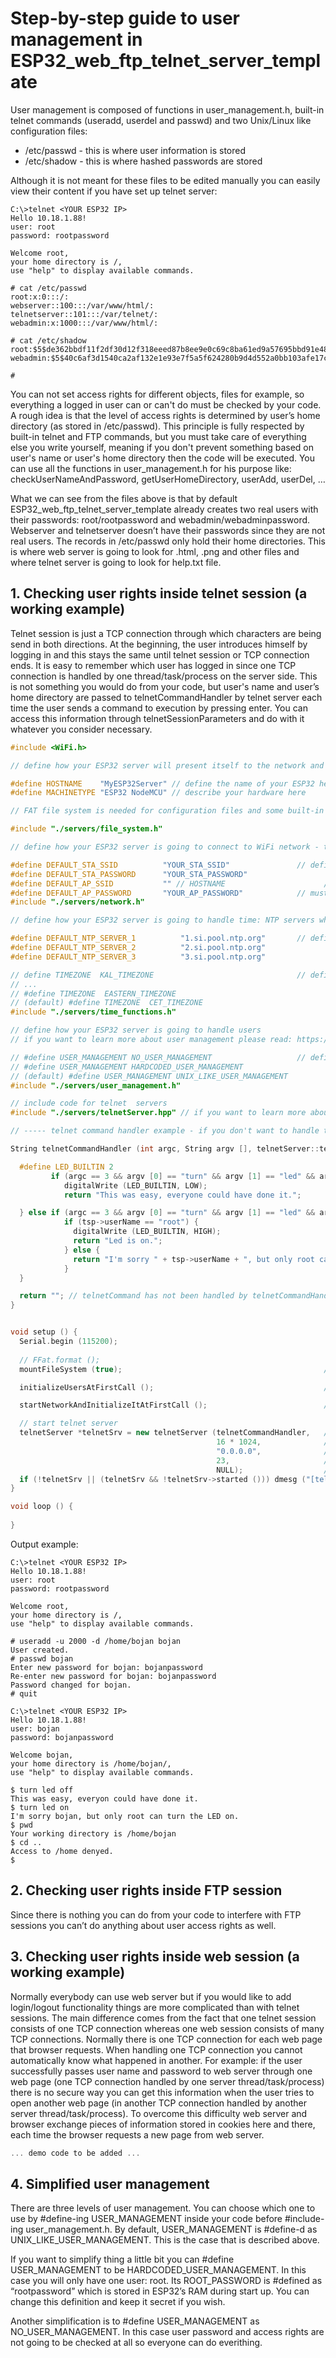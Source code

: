 # Step-by-step guide to user management in ESP32_web_ftp_telnet_server_template
User management is composed of functions in user_management.h, built-in telnet commands (useradd, userdel and passwd) and two Unix/Linux like configuration files:

  - /etc/passwd   - this is where user information is stored
  - /etc/shadow   - this is where hashed passwords are stored

Although it is not meant for these files to be edited manually you can easily view their content if you have set up telnet server:

```
C:\>telnet <YOUR ESP32 IP>
Hello 10.18.1.88!
user: root
password: rootpassword

Welcome root,
your home directory is /,
use "help" to display available commands.

# cat /etc/passwd
root:x:0:::/:
webserver::100:::/var/www/html/:
telnetserver::101:::/var/telnet/:
webadmin:x:1000:::/var/www/html/:

# cat /etc/shadow
root:$5$de362bbdf11f2df30d12f318eeed87b8ee9e0c69c8ba61ed9a57695bbd91e481:::::::
webadmin:$5$40c6af3d1540ca2af132e1e93e7f5a5f624280b9d4d552a0bb103afe17c75c53:::::::

#
```

You can not set access rights for different objects, files for example, so everything a logged in user can or can't do must be checked by your code. A rough idea is that the level of access rights is determined by user’s home directory (as stored in /etc/passwd). This principle is fully respected by built-in telnet and FTP commands, but you must take care of everything else you write yourself, meaning if you don't prevent something based on user's name or user's home directory then the code will be executed. You can use all the functions in user_management.h for his purpose like: checkUserNameAndPassword, getUserHomeDirectory, userAdd, userDel, …

What we can see from the files above is that by default ESP32_web_ftp_telnet_server_template already creates two real users with their passwords: root/rootpassword and webadmin/webadminpassword. Webserver and telnetserver doesn’t have their passwords since they are not real users. The records in /etc/passwd only hold their home directories. This is where web server is going to look for .html, .png and other files and where telnet server is going to look for help.txt file.  

## 1. Checking user rights inside telnet session (a working example)
Telnet session is just a TCP connection through which characters are being send in both directions. At the beginning, the user introduces himself by logging in and this stays the same until telnet session or TCP connection ends. It is easy to remember which user has logged in since one TCP connection is handled by one thread/task/process on the server side. This is not something you would do from your code, but user's name and user’s home directory are passed to telnetCommandHandler by telnet server each time the user sends a command to execution by pressing enter. You can access this information through telnetSessionParameters and do with it whatever you consider necessary.

```C++
#include <WiFi.h>

// define how your ESP32 server will present itself to the network and what the output of some telnet comands (like uname) would be

#define HOSTNAME    "MyESP32Server" // define the name of your ESP32 here
#define MACHINETYPE "ESP32 NodeMCU" // describe your hardware here

// FAT file system is needed for configuration files and some built-in telnet commands

#include "./servers/file_system.h"

// define how your ESP32 server is going to connect to WiFi network - these are just default settings, you can edit configuration files later

#define DEFAULT_STA_SSID          "YOUR_STA_SSID"               // define default WiFi settings (see network.h)
#define DEFAULT_STA_PASSWORD      "YOUR_STA_PASSWORD"
#define DEFAULT_AP_SSID           "" // HOSTNAME                      // set it to "" if you don't want ESP32 to act as AP 
#define DEFAULT_AP_PASSWORD       "YOUR_AP_PASSWORD"            // must be at leas 8 characters long
#include "./servers/network.h"

// define how your ESP32 server is going to handle time: NTP servers where it will get GMT from and how local time will be calculated from GMT

#define DEFAULT_NTP_SERVER_1          "1.si.pool.ntp.org"       // define default NTP severs ESP32 will synchronize its time with
#define DEFAULT_NTP_SERVER_2          "2.si.pool.ntp.org"
#define DEFAULT_NTP_SERVER_3          "3.si.pool.ntp.org"

// define TIMEZONE  KAL_TIMEZONE                                // define time zone you are in (see time_functions.h)
// ...
// #define TIMEZONE  EASTERN_TIMEZONE
// (default) #define TIMEZONE  CET_TIMEZONE               
#include "./servers/time_functions.h"     

// define how your ESP32 server is going to handle users
// if you want to learn more about user management please read: https://github.com/BojanJurca/Esp32_web_ftp_telnet_server_template/blob/master/User_management_step_by_step.md

// #define USER_MANAGEMENT NO_USER_MANAGEMENT                   // define the kind of user management project is going to use (see user_management.h)
// #define USER_MANAGEMENT HARDCODED_USER_MANAGEMENT            
// (default) #define USER_MANAGEMENT UNIX_LIKE_USER_MANAGEMENT
#include "./servers/user_management.h"

// include code for telnet  servers
#include "./servers/telnetServer.hpp" // if you want to learn more about telnet server please read: https://github.com/BojanJurca/Esp32_web_ftp_telnet_server_template/blob/master/Telnet_server_step_by_step.md

// ----- telnet command handler example - if you don't want to handle telnet commands yourself just delete this function and pass NULL to telnetSrv instead of its address -----

String telnetCommandHandler (int argc, String argv [], telnetServer::telnetSessionParameters *tsp) { // - must be reentrant!

  #define LED_BUILTIN 2                                 
         if (argc == 3 && argv [0] == "turn" && argv [1] == "led" && argv [2] == "off") { // turn led off telnet command
            digitalWrite (LED_BUILTIN, LOW);
            return "This was easy, everyone could have done it.";

  } else if (argc == 3 && argv [0] == "turn" && argv [1] == "led" && argv [2] == "on") {  // turn led on telnet  command
            if (tsp->userName == "root") {
              digitalWrite (LED_BUILTIN, HIGH);
              return "Led is on.";
            } else {
              return "I'm sorry " + tsp->userName + ", but only root can turn the LED on.";
            }
  }

  return ""; // telnetCommand has not been handled by telnetCommandHandler - tell telnetServer to handle it internally by returning "" reply
}


void setup () {
  Serial.begin (115200);
 
  // FFat.format ();
  mountFileSystem (true);                                             // this is the first thing to do - all configuration files are on file system

  initializeUsersAtFirstCall ();                                      // creates user management files with root, webadmin, webserver and telnetserver users, if they don't exist

  startNetworkAndInitializeItAtFirstCall ();                          // starts WiFi according to configuration files, creates configuration files if they don't exist

  // start telnet server
  telnetServer *telnetSrv = new telnetServer (telnetCommandHandler,   // a callback function that will handle telnet commands that are not handled by telnet server itself
                                              16 * 1024,              // 16 KB stack size is usually enough, if telnetCommandHanlder uses more stack increase this value until server is stable
                                              "0.0.0.0",              // start telnt server on all available ip addresses
                                              23,                     // telnet port
                                              NULL);                  // no firewall
  if (!telnetSrv || (telnetSrv && !telnetSrv->started ())) dmesg ("[telnetServer] did not start.");
}

void loop () {
                
}
```

Output example:
```
C:\>telnet <YOUR ESP32 IP>
Hello 10.18.1.88!
user: root
password: rootpassword

Welcome root,
your home directory is /,
use "help" to display available commands.

# useradd -u 2000 -d /home/bojan bojan
User created.
# passwd bojan
Enter new password for bojan: bojanpassword
Re-enter new password for bojan: bojanpassword
Password changed for bojan.
# quit

C:\>telnet <YOUR ESP32 IP>
Hello 10.18.1.88!
user: bojan
password: bojanpassword

Welcome bojan,
your home directory is /home/bojan/,
use "help" to display available commands.

$ turn led off
This was easy, everyon could have done it.
$ turn led on
I'm sorry bojan, but only root can turn the LED on.
$ pwd
Your working directory is /home/bojan
$ cd ..
Access to /home denyed.
$
```


## 2. Checking user rights inside FTP session
Since there is nothing you can do from your code to interfere with FTP sessions you can’t do anything about user access rights as well. 


## 3. Checking user rights inside web session (a working example)
Normally everybody can use web server but if you would like to add login/logout functionality things are more complicated than with telnet sessions. The main difference comes from the fact that one telnet session consists of one TCP connection whereas one web session consists of many TCP connections. Normally there is one TCP connection for each web page that browser requests. When handling one TCP connection you cannot automatically know what happened in another. For example: if the user successfully passes user name and password to web server through one web page (one TCP connection handled by one server thread/task/process) there is no secure way you can get this information when the user tries to open another web page (in another TCP connection handled by another server thread/task/process). To overcome this difficulty web server and browser exchange pieces of information stored in cookies here and there, each time the browser requests a new page from web server.

```C++
... demo code to be added ...
```


## 4. Simplified user management
There are three levels of user management. You can choose which one to use by #define-ing USER_MANAGEMENT inside your code before #include-ing user_management.h. By default, USER_MANAGEMENT is #define-d as UNIX_LIKE_USER_MANAGEMENT. This is the case that is described above.

If you want to simplify thing a little bit you can #define USER_MANAGEMENT to be HARDCODED_USER_MANAGEMENT. In this case you will only have one user: root. Its ROOT_PASSWORD is #defined as “rootpassword” which is stored in ESP32’s RAM during start up. You can change this definition and keep it secret if you wish.

Another simplification is to #define USER_MANAGEMENT as NO_USER_MANAGEMENT. In this case user password and access rights are not going to be checked at all so everyone can do everithing.
